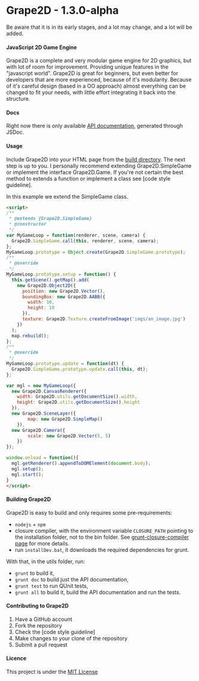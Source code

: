 Grape2D - 1.3.0-alpha
========

Be aware that it is in its early stages, and a lot may change, and a lot will be added.

#### JavaScript 2D Game Engine ####

Grape2D is a complete and very modular game engine for 2D graphics, but with lot of room for improvement. Providing unique features in the "javascript world".
Grape2D is great for beginners, but even better for developers that are more experienced, because of it's modularity. Because of it's careful design (based in a OO approach) almost everything can be changed to fit your needs, with little effort integrating it back into the structure.

#### Docs ####

Right now there is only available [API documentation](https://rawgithub.com/ruipgil/grape2d/master/docs/api/index.html), generated through JSDoc.

#### Usage ####

Include Grape2D into your HTML page from the [build directory](https://github.com/ruipgil/grape2d/tree/master/build).
The next step is up to you. I personally recommend extending Grape2D.SimpleGame or implement the interface Grape2D.Game. If you're not certain the best method to extends a function or implement a class see [code style guideline].

In this example we extend the SimpleGame class.
````HTML
<script>
/**
 * @extends {Grape2D.SimpleGame}
 * @constructor
 */
var MyGameLoop = function(renderer, scene, camera) {
  Grape2D.SimpleGame.call(this, renderer, scene, camera);
};
MyGameLoop.prototype = Object.create(Grape2D.SimpleGame.prototype);
/**
 * @override
 */
MyGameLoop.prototype.setup = function() {
  this.getScene().getMap().add(
    new Grape2D.Object2D({
      position: new Grape2D.Vector(),
      boundingBox: new Grape2D.AABB({
        width: 10,
        height: 10
      }),
      texture: Grape2D.Texture.createFromImage('imgs/an_image.jpg')
    })
  );
  map.rebuild();
};
/**
 * @override
 */
MyGameLoop.prototype.update = function(dt) {
  Grape2D.SimpleGame.prototype.update.call(this, dt);
};

var mgl = new MyGameLoop({
  new Grape2D.CanvasRenderer({
    width: Grape2D.utils.getDocumentSize().width,
    height: Grape2D.utils.getDocumentSize().height
  }),
  new Grape2D.SceneLayer({
		map: new Grape2D.SimpleMap()
	}),
  new Grape2D.Camera({
		scale: new Grape2D.Vector(5, 5)
	})
});

window.onload = function(){
  mgl.getRenderer().appendToDOMElement(document.body);
  mgl.setup();
  mgl.start();
}
</script>
````
#### Building Grape2D ####

Grape2D is easy to build and only requires some pre-requirements:

* ```` nodejs ```` + ```` npm ````
* closure compiler, with the environment variable ````CLOSURE_PATH```` pointing to the installation folder, not to the bin folder. See [grunt-closure-compiler page](https://github.com/gmarty/grunt-closure-compiler) for more details.
* run ````installDev.bat````, it downloads the required dependencies for grunt.

With that, in the utils folder, run:

* ```` grunt ```` to build it,
* ```` grunt doc ```` to build just the API documentation,
* ```` grunt test ```` to run QUnit tests,
* ```` grunt all ```` to build it, build the API documentation and run the tests.

#### Contributing to Grape2D ####

1. Have a GitHub account
2. Fork the repository
3. Check the [code style guideline]
4. Make changes to your clone of the repository
5. Submit a pull request

#### Licence ####

This project is under the [MIT License](https://github.com/ruipgil/grape2d/blob/master/LICENSE)
